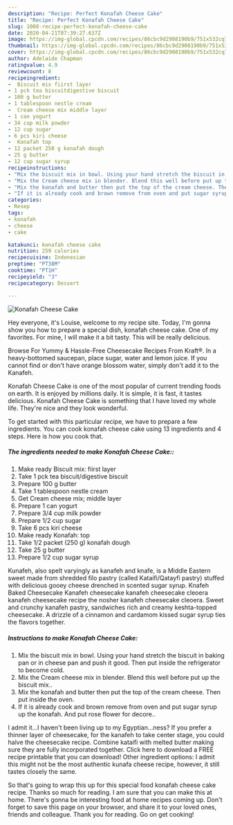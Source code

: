 ```yaml
---
description: "Recipe: Perfect Konafah Cheese Cake"
title: "Recipe: Perfect Konafah Cheese Cake"
slug: 1008-recipe-perfect-konafah-cheese-cake
date: 2020-04-21T07:39:27.637Z
image: https://img-global.cpcdn.com/recipes/86cbc9d2908190b9/751x532cq70/konafah-cheese-cake-recipe-main-photo.jpg
thumbnail: https://img-global.cpcdn.com/recipes/86cbc9d2908190b9/751x532cq70/konafah-cheese-cake-recipe-main-photo.jpg
cover: https://img-global.cpcdn.com/recipes/86cbc9d2908190b9/751x532cq70/konafah-cheese-cake-recipe-main-photo.jpg
author: Adelaide Chapman
ratingvalue: 4.9
reviewcount: 8
recipeingredient:
-  Biscuit mix fiirst layer
- 1 pck tea biscuitdigestive biscuit
- 100 g butter
- 1 tablespoon nestle cream
-  Cream cheese mix middle layer
- 1 can yogurt
- 34 cup milk powder
- 12 cup sugar
- 6 pcs kiri cheese
-  Konafah top
- 12 packet 250 g konafah dough
- 25 g butter
- 12 cup sugar syrup
recipeinstructions:
- "Mix the biscuit mix in bowl. Using your hand stretch the biscuit in baking pan or in cheese pan and push it good. Then put inside the refrigerator to become cold."
- "Mix the Cream cheese mix in blender. Blend this well before put up the biscuit mix.."
- "Mix the konafah and butter then put the top of the cream cheese. Then put inside the oven."
- "If it is already cook and brown remove from oven and put sugar syrup up the konafah. And put rose flower for decore.."
categories:
- Resep
tags:
- konafah
- cheese
- cake

katakunci: konafah cheese cake
nutrition: 259 calories
recipecuisine: Indonesian
preptime: "PT38M"
cooktime: "PT1H"
recipeyield: "3"
recipecategory: Dessert

---
```



![Konafah Cheese Cake](https://img-global.cpcdn.com/recipes/86cbc9d2908190b9/751x532cq70/konafah-cheese-cake-recipe-main-photo.jpg)

Hey everyone, it's Louise, welcome to my recipe site. Today, I'm gonna show you how to prepare a special dish, konafah cheese cake. One of my favorites. For mine, I will make it a bit tasty. This will be really delicious.

Browse For Yummy &amp; Hassle-Free Cheesecake Recipes From Kraft®. In a heavy-bottomed saucepan, place sugar, water and lemon juice. If you cannot find or don&#39;t have orange blossom water, simply don&#39;t add it to the Kanafeh.

Konafah Cheese Cake is one of the most popular of current trending foods on earth. It is enjoyed by millions daily. It is simple, it is fast, it tastes delicious. Konafah Cheese Cake is something that I have loved my whole life. They're nice and they look wonderful.


To get started with this particular recipe, we have to prepare a few ingredients. You can cook konafah cheese cake using 13 ingredients and 4 steps. Here is how you cook that.

##### The ingredients needed to make Konafah Cheese Cake::

1. Make ready  Biscuit mix: fiirst layer
1. Take 1 pck tea biscuit/digestive biscuit
1. Prepare 100 g butter
1. Take 1 tablespoon nestle cream
1. Get  Cream cheese mix; middle layer
1. Prepare 1 can yogurt
1. Prepare 3/4 cup milk powder
1. Prepare 1/2 cup sugar
1. Take 6 pcs kiri cheese
1. Make ready  Konafah: top
1. Take 1/2 packet (250 g) konafah dough
1. Take 25 g butter
1. Prepare 1/2 cup sugar syrup


Kunafeh, also spelt varyingly as kanafeh and knafe, is a Middle Eastern sweet made from shredded filo pastry (called Kataifi/Qatayfi pastry) stuffed with delicious gooey cheese drenched in scented sugar syrup. Knafeh Baked Cheesecake Kanafeh cheesecake kanafeh cheesecake cleoera kanafeh cheesecake recipe the nosher kanafeh cheesecake cleoera. Sweet and crunchy kanafeh pastry, sandwiches rich and creamy keshta-topped cheesecake. A drizzle of a cinnamon and cardamom kissed sugar syrup ties the flavors together. 

##### Instructions to make Konafah Cheese Cake:

1. Mix the biscuit mix in bowl. Using your hand stretch the biscuit in baking pan or in cheese pan and push it good. Then put inside the refrigerator to become cold.
1. Mix the Cream cheese mix in blender. Blend this well before put up the biscuit mix..
1. Mix the konafah and butter then put the top of the cream cheese. Then put inside the oven.
1. If it is already cook and brown remove from oven and put sugar syrup up the konafah. And put rose flower for decore..


I admit it…I haven&#39;t been living up to my Egyptian…ness? If you prefer a thinner layer of cheesecake, for the kanafeh to take center stage, you could halve the cheesecake recipe. Combine kataifi with melted butter making sure they are fully incorporated together. Click here to download a FREE recipe printable that you can download! Other ingredient options: I admit this might not be the most authentic kunafa cheese recipe, however, it still tastes closely the same. 

So that's going to wrap this up for this special food konafah cheese cake recipe. Thanks so much for reading. I am sure that you can make this at home. There's gonna be interesting food at home recipes coming up. Don't forget to save this page on your browser, and share it to your loved ones, friends and colleague. Thank you for reading. Go on get cooking!
